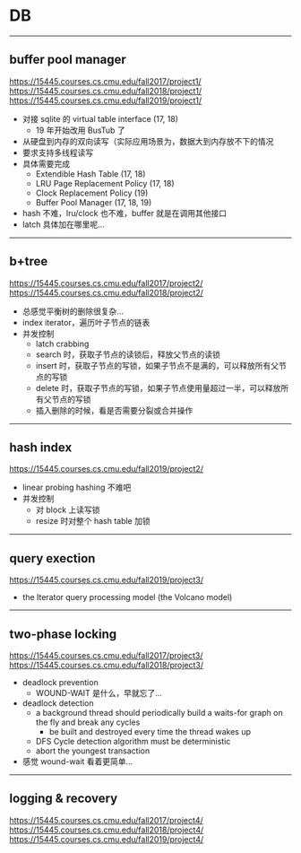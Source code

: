 # DB

---

## buffer pool manager

https://15445.courses.cs.cmu.edu/fall2017/project1/
https://15445.courses.cs.cmu.edu/fall2018/project1/
https://15445.courses.cs.cmu.edu/fall2019/project1/

- 对接 sqlite 的 virtual table interface (17, 18)
    - 19 年开始改用 BusTub 了
- 从硬盘到内存的双向读写（实际应用场景为，数据大到内存放不下的情况
- 要求支持多线程读写
- 具体需要完成
    - Extendible Hash Table (17, 18)
    - LRU Page Replacement Policy (17, 18)
    - Clock Replacement Policy (19)
    - Buffer Pool Manager (17, 18, 19)
- hash 不难，lru/clock 也不难，buffer 就是在调用其他接口
- latch 具体加在哪里呢…

---

## b+tree

https://15445.courses.cs.cmu.edu/fall2017/project2/
https://15445.courses.cs.cmu.edu/fall2018/project2/

- 总感觉平衡树的删除很复杂…
- index iterator，遍历叶子节点的链表
- 并发控制
    - latch crabbing
    - search 时，获取子节点的读锁后，释放父节点的读锁
    - insert 时，获取子节点的写锁，如果子节点不是满的，可以释放所有父节点的写锁
    - delete 时，获取子节点的写锁，如果子节点使用量超过一半，可以释放所有父节点的写锁
    - 插入删除的时候，看是否需要分裂或合并操作

---

## hash index

https://15445.courses.cs.cmu.edu/fall2019/project2/

- linear probing hashing 不难吧
- 并发控制
    - 对 block 上读写锁
    - resize 时对整个 hash table 加锁

---

## query exection

https://15445.courses.cs.cmu.edu/fall2019/project3/

- the Iterator query processing model (the Volcano model)

---

## two-phase locking

https://15445.courses.cs.cmu.edu/fall2017/project3/
https://15445.courses.cs.cmu.edu/fall2018/project3/

- deadlock prevention
    - WOUND-WAIT 是什么，早就忘了…
- deadlock detection
    - a background thread should periodically build a waits-for graph on the fly and break any cycles
        - be built and destroyed every time the thread wakes up
    - DFS Cycle detection algorithm must be deterministic
    - abort the youngest transaction
- 感觉 wound-wait 看着更简单…

---

## logging & recovery

https://15445.courses.cs.cmu.edu/fall2017/project4/
https://15445.courses.cs.cmu.edu/fall2018/project4/
https://15445.courses.cs.cmu.edu/fall2019/project4/


